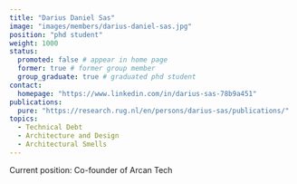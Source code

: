 ```yaml
---
title: "Darius Daniel Sas"
image: "images/members/darius-daniel-sas.jpg"
position: "phd student"
weight: 1000
status:
  promoted: false # appear in home page
  former: true # former group member
  group_graduate: true # graduated phd student
contact:
  homepage: "https://www.linkedin.com/in/darius-sas-78b9a451"
publications:
  pure: "https://research.rug.nl/en/persons/darius-sas/publications/"
topics:
  - Technical Debt 
  - Architecture and Design 
  - Architectural Smells 
---
```


Current position: Co-founder of Arcan Tech
